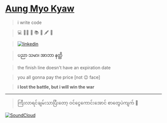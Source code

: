 # [Aung Myo Kyaw](https://www.aungmyokyaw.com)

> i write code

> 💻 🧘‍♂️ 📝 📚 📖 🖋️ 🌼

> [![linkedin](https://img.shields.io/badge/LinkedIn-0077B5?style=for-the-badge&logo=linkedin&logoColor=white)](https://www.linkedin.com/in/aungmyokyaw/)

> **ပညာ သမာ၊ အာဘာ နတ္ထိ**

> the finish line doesn't have an expiration date

> you all gonna pay the price [not 😉 face]

> **i lost the battle, but i will win the war**

---

> ကြီးလာရင်ချမ်းသာပြီးတော့ ဝင်ငွေကောင်းအောင် စာတွေပဲကျက် 🤣 

[![SoundCloud](https://img.shields.io/badge/SoundCloud-Listen-orange?style=for-the-badge&logo=soundcloud)](https://soundcloud.com/hybrid-hyper-tamanasan/j-me-ko-ba-wa-nae-ko)
